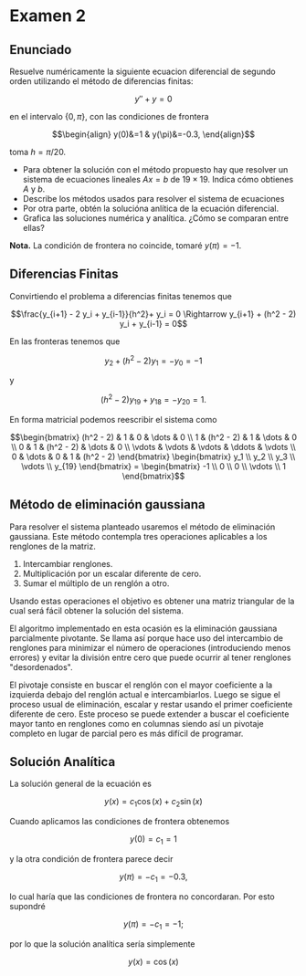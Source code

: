 # Examen 2

## Enunciado

Resuelve numéricamente la siguiente ecuacion diferencial de segundo orden utilizando
el método de diferencias finitas:

```math
y'' + y = 0
```

en el intervalo $`\{0,\pi\}`$, con las condiciones de frontera 

```math
\begin{align}
y(0)&=1 & y(\pi)&=-0.3,
\end{align}
```

toma $`h=\pi/20`$.

- Para obtener la solución con el método propuesto hay que resolver un sistema
de ecuaciones lineales $`Ax=b`$ de $`19\times19`$. Indica cómo obtienes $`A`$ y
$`b`$.
- Describe los métodos usados para resolver el sistema de ecuaciones
- Por otra parte, obtén la solucióna anlítica de la ecuación diferencial.
- Grafica las soluciones numérica y analítica. ¿Cómo se comparan entre ellas?

**Nota.** La condición de frontera no coincide, tomaré $`y(\pi) = -1`$.

## Diferencias Finitas

Convirtiendo el problema a diferencias finitas tenemos que

```math
\frac{y_{i+1} - 2 y_i + y_{i-1}}{h^2}+ y_i = 0
\Rightarrow
y_{i+1} + (h^2 - 2) y_i + y_{i-1} = 0
```

En las fronteras tenemos que

```math
y_2 + (h^2 - 2) y_1 = -y_0 = -1
```

y

```math
(h^2 - 2) y_{19} + y_{18} = -y_{20} = 1.
```

En forma matricial podemos reescribir el sistema como

```math
\begin{bmatrix}
(h^2 - 2) & 1 & 0 & \dots & 0 \\
1 & (h^2 - 2) & 1 & \dots & 0 \\
0 & 1 & (h^2 - 2) & \dots & 0 \\
\vdots & \vdots & \vdots & \ddots & \vdots \\
0 & \dots & 0 & 1 & (h^2 - 2)
\end{bmatrix}
\begin{bmatrix}
y_1 \\
y_2 \\
y_3 \\
\vdots \\
y_{19}
\end{bmatrix}
=
\begin{bmatrix}
-1 \\
0 \\
0 \\
\vdots \\
1
\end{bmatrix}
```

## Método de eliminación gaussiana

Para resolver el sistema planteado usaremos el método de eliminación gaussiana.
Este método contempla tres operaciones aplicables a los renglones de la matriz.

1. Intercambiar renglones.
2. Multiplicación por un escalar diferente de cero.
3. Sumar el múltiplo de un renglón a otro.

Usando estas operaciones el objetivo es obtener una matriz triangular de la cual
será fácil obtener la solución del sistema.

El algoritmo implementado en esta ocasión es la eliminación gaussiana parcialmente pivotante.
Se llama así porque hace uso del intercambio de renglones para minimizar el número
de operaciones (introduciendo menos errores) y evitar la división entre cero
que puede ocurrir al tener renglones "desordenados".

El pivotaje consiste en buscar el renglón con el mayor coeficiente a la izquierda
debajo del renglón actual e intercambiarlos. Luego se sigue el proceso usual de eliminación,
escalar y restar usando el primer coeficiente diferente de cero. Este proceso
se puede extender a buscar el coeficiente mayor tanto en renglones como en columnas
siendo así un pivotaje completo en lugar de parcial pero es más difícil de programar.

## Solución Analítica

La solución general de la ecuación es

```math
y(x) = c_1\cos(x) + c_2\sin(x) 
```

Cuando aplicamos las condiciones de frontera obtenemos

```math
y(0) = c_1 = 1
```

y la otra condición de frontera parece decir

```math
y(\pi) = -c_1 = -0.3,
```

lo cual haría que las condiciones de frontera no concordaran. Por esto supondré

```math
y(\pi) = -c_1 = -1;
```

por lo que la solución analítica sería simplemente

```math
y(x) = \cos(x)
```
